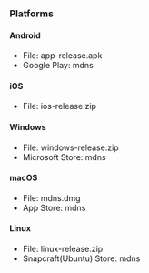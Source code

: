 ### Platforms
#### Android
* File: app-release.apk
* Google Play: mdns
#### iOS
* File: ios-release.zip
#### Windows
* File: windows-release.zip
* Microsoft Store: mdns
#### macOS
* File: mdns.dmg
* App Store: mdns
#### Linux
* File: linux-release.zip
* Snapcraft(Ubuntu) Store: mdns
